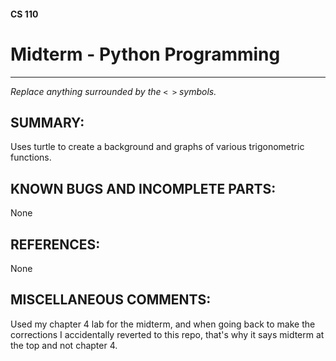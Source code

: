 #### CS 110
# Midterm - Python Programming

***

_Replace anything surrounded by the `< >` symbols._

## SUMMARY:
Uses turtle to create a background and graphs of various trigonometric functions.

## KNOWN BUGS AND INCOMPLETE PARTS:
 None

## REFERENCES:
 None

## MISCELLANEOUS COMMENTS:
  Used my chapter 4 lab for the midterm, and when going back to make the corrections I accidentally reverted to this repo, that's why it says midterm at the top and not chapter 4.
